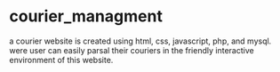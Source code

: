 # courier_managment
a courier website is created using html, css, javascript, php, and mysql. were user can easily parsal their couriers in the friendly interactive 
environment of this website.
